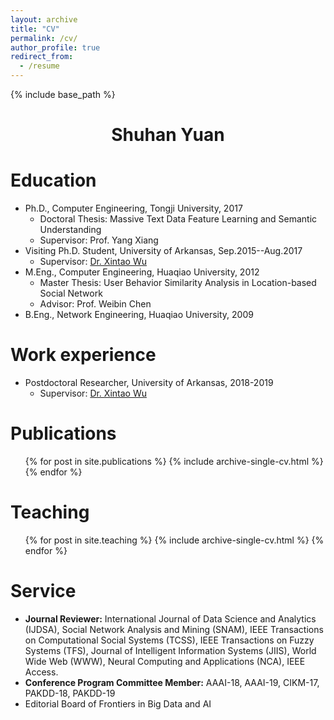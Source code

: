 ```yaml
---
layout: archive
title: "CV"
permalink: /cv/
author_profile: true
redirect_from:
  - /resume
---
```


{% include base_path %}
<center> <h1>Shuhan Yuan</h1> </center>

Education
======
* Ph.D., Computer Engineering, Tongji University, 2017
  * Doctoral Thesis: Massive Text Data Feature Learning and Semantic Understanding
  * Supervisor: Prof. Yang Xiang
* Visiting Ph.D. Student, University of Arkansas, Sep.2015--Aug.2017
  * Supervisor: [Dr. Xintao Wu](http://csce.uark.edu/~xintaowu/)
* M.Eng., Computer Engineering, Huaqiao University, 2012
  * Master Thesis: User Behavior Similarity Analysis in Location-based Social Network
  * Advisor: Prof. Weibin Chen
* B.Eng., Network Engineering, Huaqiao University, 2009




Work experience
======
* Postdoctoral Researcher, University of Arkansas, 2018-2019 
  * Supervisor: [Dr. Xintao Wu](http://csce.uark.edu/~xintaowu/)

<!-- * Fall 2015: Research Assistant
  * Github University
  * Duties included: Merging pull requests
  * Supervisor: Professor Hub -->
  

Publications
======
  <ul>{% for post in site.publications %}
    {% include archive-single-cv.html %}
  {% endfor %}</ul>
  
<!-- Talks
======
  <ul>{% for post in site.talks %}
    {% include archive-single-talk-cv.html %}
  {% endfor %}</ul> -->
  
Teaching
======
  <ul>{% for post in site.teaching %}
    {% include archive-single-cv.html %}
  {% endfor %}</ul>
  
Service
======
* **Journal Reviewer:** International Journal of Data Science and Analytics (IJDSA), Social Network Analysis and Mining (SNAM), IEEE Transactions on Computational Social Systems (TCSS), IEEE Transactions on Fuzzy Systems (TFS), Journal of Intelligent Information Systems (JIIS), World Wide Web (WWW), Neural Computing and Applications (NCA), IEEE Access.
* **Conference Program Committee Member:** AAAI-18, AAAI-19, CIKM-17, PAKDD-18, PAKDD-19
* Editorial Board of Frontiers in Big Data and AI
